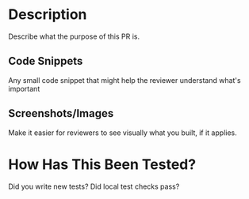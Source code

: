 # Description

Describe what the purpose of this PR is.

## Code Snippets

Any small code snippet that might help the reviewer understand what's important

## Screenshots/Images

Make it easier for reviewers to see visually what you built, if it applies.

# How Has This Been Tested?

Did you write new tests? Did local test checks pass?

